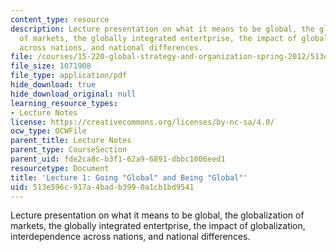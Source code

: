 ```yaml
---
content_type: resource
description: Lecture presentation on what it means to be global, the globalization
  of markets, the globally integrated entertprise, the impact of globalization, interdependence
  across nations, and national differences.
file: /courses/15-220-global-strategy-and-organization-spring-2012/513e596c917a4badb3990a1cb1bd9541_MIT15_220S12_lec01.pdf
file_size: 1071908
file_type: application/pdf
hide_download: true
hide_download_original: null
learning_resource_types:
- Lecture Notes
license: https://creativecommons.org/licenses/by-nc-sa/4.0/
ocw_type: OCWFile
parent_title: Lecture Notes
parent_type: CourseSection
parent_uid: fde2ca8c-b3f1-62a9-6891-dbbc1006eed1
resourcetype: Document
title: 'Lecture 1: Going "Global" and Being "Global"'
uid: 513e596c-917a-4bad-b399-0a1cb1bd9541
---
```

Lecture presentation on what it means to be global, the globalization of markets, the globally integrated entertprise, the impact of globalization, interdependence across nations, and national differences.